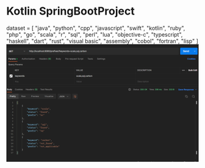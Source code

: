 # Kotlin SpringBootProject


dataset = [
    "java",
"python",
"cpp",
"javascript",
"swift",
"kotlin",
"ruby",
"php",
"go",
"scala",
"r",
"sql",
"perl",
"lua",
"objective-c",
"typescript",
"haskell",
"dart",
"rust",
"visual basic",
"assembly",
"cobol",
"fortran",
"lisp"
]
![img.png](img.png)
